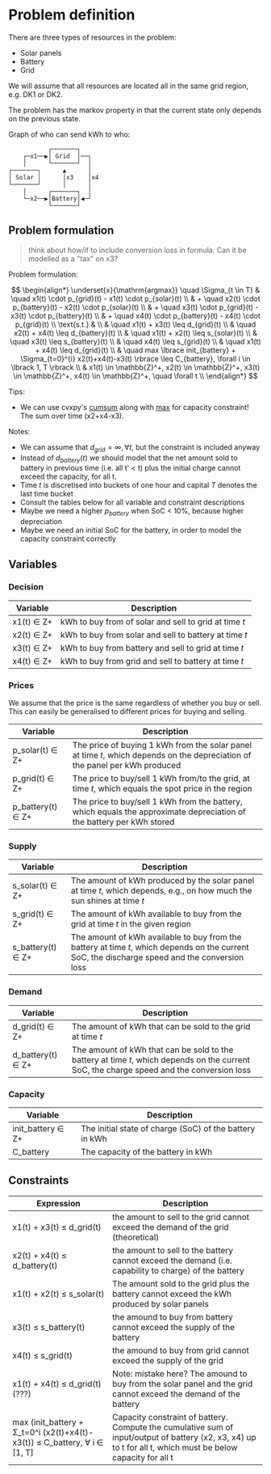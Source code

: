 # Problem definition

There are three types of resources in the problem:
- Solar panels
- Battery
- Grid


We will assume that all resources are located all in the same grid region, e.g. DK1 or DK2.

The problem has the markov property in that the current state only depends on the previous state.

Graph of who can send kWh to who:

```
           ┌───────┐       
    ┌─x1──▶│ Grid  │──┐    
    │      └───────┘  │    
┌───────┐      ▲      │    
│ Solar │      │x3    │x4    
└───────┘      │      │    
    │      ┌───────┐  │    
    └─x2──▶│Battery│◀─┘    
           └───────┘       
```

## Problem formulation

> think about how/if to include conversion loss in formula. Can it be modelled as a "tax" on x3?

Problem formulation:

$$
\begin{align*}
\underset{x}{\mathrm{argmax}} \quad \Sigma_{t \in T}
& \quad x1(t) \cdot p_{grid}(t) - x1(t) \cdot p_{solar}(t) \\
& + \quad x2(t) \cdot p_{battery}(t) - x2(t) \cdot p_{solar}(t) \\
& + \quad x3(t) \cdot p_{grid}(t) - x3(t) \cdot p_{battery}(t) \\
& + \quad x4(t) \cdot p_{battery}(t) - x4(t) \cdot p_{grid}(t) \\
\text{s.t.} &  \\
& \quad x1(t) + x3(t) \leq d_{grid}(t) \\
& \quad x2(t) + x4(t) \leq d_{battery}(t) \\
& \quad x1(t) + x2(t) \leq s_{solar}(t) \\
& \quad x3(t) \leq s_{battery}(t) \\
& \quad x4(t) \leq s_{grid}(t) \\
& \quad x1(t) + x4(t) \leq d_{grid}(t) \\
& \quad max \lbrace init_{battery} + \Sigma_{t=0}^{i} x2(t)+x4(t)-x3(t) \rbrace \leq C_{battery}, \forall i \in \lbrack 1, T \rbrack \\
& x1(t) \in \mathbb{Z}^+, x2(t) \in \mathbb{Z}^+, x3(t) \in \mathbb{Z}^+, x4(t) \in \mathbb{Z}^+, \quad \forall t \\
\end{align*}
$$

Tips:
- We can use cvxpy's [cumsum](https://www.cvxpy.org/api_reference/cvxpy.atoms.affine.html#cumsum) along with [max](https://www.cvxpy.org/api_reference/cvxpy.atoms.other_atoms.html#max) for capacity constraint! The sum over time (x2+x4-x3).

Notes:
- We can assume that $d_{grid} = \infty, \forall t$, but the constraint is included anyway
- Instead of $d_{battery}(t)$ we should model that the net amount sold to battery in previous time (i.e. all t' < t) plus the initial charge cannot exceed the capacity, for all t.
- Time *t* is discretised into buckets of one hour and capital *T* denotes the last time bucket
- Consult the tables below for all variable and constraint descriptions
- Maybe we need a higher $p_{battery}$ when SoC < 10%, because higher depreciation
- Maybe we need an initial SoC for the battery, in order to model the capacity constraint correctly

## Variables


### Decision

|Variable|Description|
|-|-|
|x1(t) ∈ Z+|kWh to buy from of solar and sell to grid at time *t*|
|x2(t) ∈ Z+|kWh to buy from solar and sell to battery at time *t*|
|x3(t) ∈ Z+|kWh to buy from battery and sell to grid at time *t*|
|x4(t) ∈ Z+|kWh to buy from grid and sell to battery at time *t*|

### Prices

We assume that the price is the same regardless of whether you buy or sell. This can easily be generalised to different prices for buying and selling.

|Variable|Description|
|-|-|
|p_solar(t) ∈ Z+|The price of buying 1 kWh from the solar panel at time *t*, which depends on the depreciation of the panel per kWh produced|
|p_grid(t) ∈ Z+|The price to buy/sell 1 kWh from/to the grid, at time *t*, which equals the spot price in the region|
|p_battery(t) ∈ Z+|The price to buy/sell 1 kWh from the battery, which equals the approximate depreciation of the battery per kWh stored|

### Supply

|Variable|Description|
|-|-|
|s_solar(t) ∈ Z+|The amount of kWh produced by the solar panel at time *t*, which depends, e.g., on how much the sun shines at time *t*|
|s_grid(t) ∈ Z+|The amount of kWh available to buy from the grid at time *t* in the given region|
|s_battery(t) ∈ Z+ |The amount of kWh available to buy from the battery at time *t*, which depends on the current SoC, the discharge speed and the conversion loss|

### Demand

|Variable|Description|
|-|-|
|d_grid(t) ∈ Z+|The amount of kWh that can be sold to the grid at time *t*|
|d_battery(t) ∈ Z+|The amount of kWh that can be sold to the battery at time *t*, which depends on the current SoC, the charge speed and the conversion loss|

### Capacity

|Variable|Description|
|-|-|
|init_battery ∈ Z+|The initial state of charge (SoC) of the battery in kWh|
|C_battery|The capacity of the battery in kWh|

## Constraints

|Expression|Description|
|-|-|
|x1(t) + x3(t) ≤ d_grid(t)|the amount to sell to the grid cannot exceed the demand of the grid (theoretical)|
|x2(t) + x4(t) ≤ d_battery(t)|the amount to sell to the battery cannot exceed the demand (i.e. capability to charge) of the battery|
|x1(t) + x2(t) ≤ s_solar(t)|The amount sold to the grid plus the battery cannot exceed the kWh produced by solar panels|
|x3(t) ≤ s_battery(t)|the amound to buy from battery cannot exceed the supply of the battery|
|x4(t) ≤ s_grid(t)|the amound to buy from grid cannot exceed the supply of the grid|
|x1(t) + x4(t) ≤ d_grid(t) (???)|Note: mistake here? The amound to buy from the solar panel and the grid cannot exceed the demand of the battery|
|max (init_battery + Σ_t=0^i (x2(t)+x4(t)-x3(t)) ≤ C_battery, ∀ i ∈ [1, T]|Capacity constraint of battery. Compute the cumulative sum of input/output of battery (x2, x3, x4) up to t for all t, which must be below capacity for all t|
